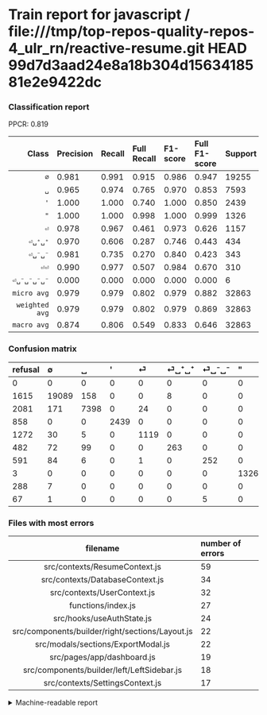 # Train report for javascript / file:///tmp/top-repos-quality-repos-4_ulr_rn/reactive-resume.git HEAD 99d7d3aad24e8a18b304d1563418581e2e9422dc

### Classification report

PPCR: 0.819

| Class | Precision | Recall | Full Recall | F1-score | Full F1-score | Support | Full Support | PPCR |
|------:|:----------|:-------|:------------|:---------|:---------|:--------|:-------------|:-----|
| `∅` | 0.981| 0.991| 0.915| 0.986| 0.947| 19255| 20870| 0.923 |
| `␣` | 0.965| 0.974| 0.765| 0.970| 0.853| 7593| 9674| 0.785 |
| `'` | 1.000| 1.000| 0.740| 1.000| 0.850| 2439| 3297| 0.740 |
| `"` | 1.000| 1.000| 0.998| 1.000| 0.999| 1326| 1329| 0.998 |
| `⏎` | 0.978| 0.967| 0.461| 0.973| 0.626| 1157| 2429| 0.476 |
| `⏎␣⁺␣⁺` | 0.970| 0.606| 0.287| 0.746| 0.443| 434| 916| 0.474 |
| `⏎␣⁻␣⁻` | 0.981| 0.735| 0.270| 0.840| 0.423| 343| 934| 0.367 |
| `⏎⏎` | 0.990| 0.977| 0.507| 0.984| 0.670| 310| 598| 0.518 |
| `⏎␣⁻␣⁻␣⁻␣⁻` | 0.000| 0.000| 0.000| 0.000| 0.000| 6| 73| 0.082 |
| `micro avg` | 0.979| 0.979| 0.802| 0.979| 0.882| 32863| 40120| 0.819 |
| `weighted avg` | 0.979| 0.979| 0.802| 0.979| 0.869| 32863| 40120| 0.819 |
| `macro avg` | 0.874| 0.806| 0.549| 0.833| 0.646| 32863| 40120| 0.819 |

### Confusion matrix

|refusal|  ∅| ␣| '| ⏎| ⏎␣⁺␣⁺| ⏎␣⁻␣⁻| "| ⏎⏎| ⏎␣⁻␣⁻␣⁻␣⁻| 
|:---|:---|:---|:---|:---|:---|:---|:---|:---|:---|
|0 |0 |0 |0 |0 |0 |0 |0 |0 |0 |
|1615 |19089 |158 |0 |0 |8 |0 |0 |0 |0 |
|2081 |171 |7398 |0 |24 |0 |0 |0 |0 |0 |
|858 |0 |0 |2439 |0 |0 |0 |0 |0 |0 |
|1272 |30 |5 |0 |1119 |0 |0 |0 |3 |0 |
|482 |72 |99 |0 |0 |263 |0 |0 |0 |0 |
|591 |84 |6 |0 |1 |0 |252 |0 |0 |0 |
|3 |0 |0 |0 |0 |0 |0 |1326 |0 |0 |
|288 |7 |0 |0 |0 |0 |0 |0 |303 |0 |
|67 |1 |0 |0 |0 |0 |5 |0 |0 |0 |

### Files with most errors

| filename | number of errors|
|:----:|:-----|
| src/contexts/ResumeContext.js | 59 |
| src/contexts/DatabaseContext.js | 34 |
| src/contexts/UserContext.js | 32 |
| functions/index.js | 27 |
| src/hooks/useAuthState.js | 24 |
| src/components/builder/right/sections/Layout.js | 22 |
| src/modals/sections/ExportModal.js | 22 |
| src/pages/app/dashboard.js | 19 |
| src/components/builder/left/LeftSidebar.js | 18 |
| src/contexts/SettingsContext.js | 17 |

<details>
    <summary>Machine-readable report</summary>
```json
{
  "cl_report": {"\"": {"f1-score": 1.0, "precision": 1.0, "recall": 1.0, "support": 1326}, "\u0027": {"f1-score": 1.0, "precision": 1.0, "recall": 1.0, "support": 2439}, "macro avg": {"f1-score": 0.8331584039648138, "precision": 0.8739606237188615, "recall": 0.8056619743005066, "support": 32863}, "micro avg": {"f1-score": 0.9794906125429814, "precision": 0.9794906125429814, "recall": 0.9794906125429814, "support": 32863}, "weighted avg": {"f1-score": 0.9786291295384539, "precision": 0.979292135866741, "recall": 0.9794906125429814, "support": 32863}, "\u2205": {"f1-score": 0.9862822599395489, "precision": 0.9812377917137863, "recall": 0.9913788626330823, "support": 19255}, "\u23ce": {"f1-score": 0.9726205997392439, "precision": 0.9781468531468531, "recall": 0.9671564390665515, "support": 1157}, "\u23ce\u23ce": {"f1-score": 0.9837662337662337, "precision": 0.9901960784313726, "recall": 0.9774193548387097, "support": 310}, "\u23ce\u2423\u207a\u2423\u207a": {"f1-score": 0.7460992907801418, "precision": 0.9704797047970479, "recall": 0.6059907834101382, "support": 434}, "\u23ce\u2423\u207b\u2423\u207b": {"f1-score": 0.84, "precision": 0.980544747081712, "recall": 0.7346938775510204, "support": 343}, "\u23ce\u2423\u207b\u2423\u207b\u2423\u207b\u2423\u207b": {"f1-score": 0.0, "precision": 0.0, "recall": 0.0, "support": 6}, "\u2423": {"f1-score": 0.969657251458156, "precision": 0.9650404382989826, "recall": 0.9743184512050573, "support": 7593}},
  "cl_report_full": {"\"": {"f1-score": 0.9988700564971752, "precision": 1.0, "recall": 0.9977426636568849, "support": 1329}, "\u0027": {"f1-score": 0.8504184100418409, "precision": 1.0, "recall": 0.7397634212920837, "support": 3297}, "macro avg": {"f1-score": 0.6458203193006524, "precision": 0.8739606237188615, "recall": 0.5490217822915402, "support": 40120}, "micro avg": {"f1-score": 0.8820958305358783, "precision": 0.9794906125429814, "recall": 0.8023180458624127, "support": 40120}, "weighted avg": {"f1-score": 0.8691130356144042, "precision": 0.9773947676404576, "recall": 0.8023180458624127, "support": 40120}, "\u2205": {"f1-score": 0.9467810733062195, "precision": 0.9812377917137863, "recall": 0.9146621945376138, "support": 20870}, "\u23ce": {"f1-score": 0.6263643996641478, "precision": 0.9781468531468531, "recall": 0.46068340881020997, "support": 2429}, "\u23ce\u23ce": {"f1-score": 0.6703539823008849, "precision": 0.9901960784313726, "recall": 0.5066889632107023, "support": 598}, "\u23ce\u2423\u207a\u2423\u207a": {"f1-score": 0.4431339511373209, "precision": 0.9704797047970479, "recall": 0.287117903930131, "support": 916}, "\u23ce\u2423\u207b\u2423\u207b": {"f1-score": 0.42317380352644834, "precision": 0.980544747081712, "recall": 0.2698072805139186, "support": 934}, "\u23ce\u2423\u207b\u2423\u207b\u2423\u207b\u2423\u207b": {"f1-score": 0.0, "precision": 0.0, "recall": 0.0, "support": 73}, "\u2423": {"f1-score": 0.853287197231834, "precision": 0.9650404382989826, "recall": 0.7647302046723176, "support": 9674}},
  "ppcr": 0.8191176470588235
}
```
</details>

